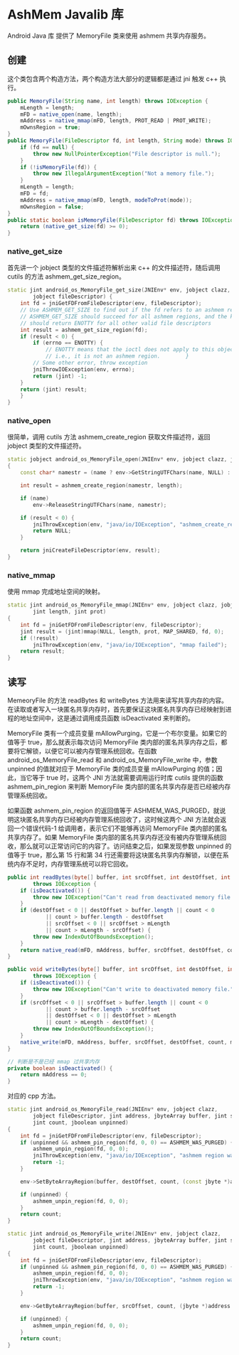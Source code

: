 # AshMem Javalib 库

Android Java 库 提供了 MemoryFile 类来使用 ashmem 共享内存服务。

## 创建

这个类包含两个构造方法，两个构造方法大部分的逻辑都是通过 jni 触发 c++ 执行。

```java
public MemoryFile(String name, int length) throws IOException {
    mLength = length;
    mFD = native_open(name, length);
    mAddress = native_mmap(mFD, length, PROT_READ | PROT_WRITE);
    mOwnsRegion = true;
}
public MemoryFile(FileDescriptor fd, int length, String mode) throws IOException {
    if (fd == null) {
        throw new NullPointerException("File descriptor is null.");
    }
    if (!isMemoryFile(fd)) {
        throw new IllegalArgumentException("Not a memory file.");
    }
    mLength = length;
    mFD = fd;
    mAddress = native_mmap(mFD, length, modeToProt(mode));
    mOwnsRegion = false;
}
public static boolean isMemoryFile(FileDescriptor fd) throws IOException {
    return (native_get_size(fd) >= 0);
}
```

### native_get_size

首先讲一个 jobject 类型的文件描述符解析出来 c++ 的文件描述符，随后调用 cutils 的方法 ashmem_get_size_region。

```cpp
static jint android_os_MemoryFile_get_size(JNIEnv* env, jobject clazz,
        jobject fileDescriptor) {
    int fd = jniGetFDFromFileDescriptor(env, fileDescriptor);
    // Use ASHMEM_GET_SIZE to find out if the fd refers to an ashmem region.
    // ASHMEM_GET_SIZE should succeed for all ashmem regions, and the kernel
    // should return ENOTTY for all other valid file descriptors
    int result = ashmem_get_size_region(fd);
    if (result < 0) {
        if (errno == ENOTTY) {
            // ENOTTY means that the ioctl does not apply to this object,
            // i.e., it is not an ashmem region.        }
        // Some other error, throw exception
        jniThrowIOException(env, errno);
        return (jint) -1;
    }
    return (jint) result;
    }
}
```

### native_open

很简单，调用 cutils 方法 ashmem_create_region 获取文件描述符，返回 jobject 类型的文件描述符。

```cpp
static jobject android_os_MemoryFile_open(JNIEnv* env, jobject clazz, jstring name, jint length)
{
    const char* namestr = (name ? env->GetStringUTFChars(name, NULL) : NULL);

    int result = ashmem_create_region(namestr, length);

    if (name)
        env->ReleaseStringUTFChars(name, namestr);

    if (result < 0) {
        jniThrowException(env, "java/io/IOException", "ashmem_create_region failed");
        return NULL;
    }

    return jniCreateFileDescriptor(env, result);
}
```

### native_mmap

使用 mmap 完成地址空间的映射。

```cpp
static jint android_os_MemoryFile_mmap(JNIEnv* env, jobject clazz, jobject fileDescriptor,
        jint length, jint prot)
{
    int fd = jniGetFDFromFileDescriptor(env, fileDescriptor);
    jint result = (jint)mmap(NULL, length, prot, MAP_SHARED, fd, 0);
    if (!result)
        jniThrowException(env, "java/io/IOException", "mmap failed");
    return result;
}
```

## 读写

MemeoryFile 的方法 readBytes 和 writeBytes 方法用来读写共享内存的内容。在读取或者写入一块匿名共享内存时，首先要保证这块匿名共享内存已经映射到进程的地址空间中，这是通过调用成员函数 isDeactivated 来判断的。

MemoryFile 类有一个成员变量 mAllowPurging，它是一个布尔变量。如果它的值等于 true，那么就表示每次访问 MemoryFile 类内部的匿名共享内存之后，都要将它解锁，以便它可以被内存管理系统回收。在函数 android_os_MemoryFile_read 和 android_os_MemoryFile_write 中，参数 unpinned 的值就对应于 MemoryFile 类的成员变量 mAllowPurging 的值；因此，当它等于 true 时，这两个 JNI 方法就需要调用运行时库 cutils 提供的函数 ashmem_pin_region 来判断 MemoryFile 类内部的匿名共享内存是否已经被内存管理系统回收。

如果函数 ashmem_pin_region 的返回值等于 ASHMEM_WAS_PURGED，就说明这块匿名共享内存已经被内存管理系统回收了，这时候这两个 JNI 方法就会返回一个错误代码-1 给调用者，表示它们不能够再访问 MemoryFile 类内部的匿名共享内存了。如果 MemoryFile 类内部的匿名共享内存还没有被内存管理系统回收，那么就可以正常访问它的内容了。访问结束之后，如果发现参数 unpinned 的值等于 true，那么第 15 行和第 34 行还需要将这块匿名共享内存解锁，以便在系统内存不足时，内存管理系统可以将它回收。

```java
public int readBytes(byte[] buffer, int srcOffset, int destOffset, int count) 
        throws IOException {
    if (isDeactivated()) {
        throw new IOException("Can't read from deactivated memory file.");
    }
    if (destOffset < 0 || destOffset > buffer.length || count < 0
            || count > buffer.length - destOffset
            || srcOffset < 0 || srcOffset > mLength
            || count > mLength - srcOffset) {
        throw new IndexOutOfBoundsException();
    }
    return native_read(mFD, mAddress, buffer, srcOffset, destOffset, count, mAllowPurging);
}

public void writeBytes(byte[] buffer, int srcOffset, int destOffset, int count)
        throws IOException {
    if (isDeactivated()) {
        throw new IOException("Can't write to deactivated memory file.");
    }
    if (srcOffset < 0 || srcOffset > buffer.length || count < 0
            || count > buffer.length - srcOffset
            || destOffset < 0 || destOffset > mLength
            || count > mLength - destOffset) {
        throw new IndexOutOfBoundsException();
    }
    native_write(mFD, mAddress, buffer, srcOffset, destOffset, count, mAllowPurging);
}

// 判断是不是已经 mmap 过共享内存
private boolean isDeactivated() {
    return mAddress == 0;
}
```

对应的 cpp 方法。

```cpp
static jint android_os_MemoryFile_read(JNIEnv* env, jobject clazz,
        jobject fileDescriptor, jint address, jbyteArray buffer, jint srcOffset, jint destOffset,
        jint count, jboolean unpinned)
{
    int fd = jniGetFDFromFileDescriptor(env, fileDescriptor);
    if (unpinned && ashmem_pin_region(fd, 0, 0) == ASHMEM_WAS_PURGED) {
        ashmem_unpin_region(fd, 0, 0);
        jniThrowException(env, "java/io/IOException", "ashmem region was purged");
        return -1;
    }

    env->SetByteArrayRegion(buffer, destOffset, count, (const jbyte *)address + srcOffset);

    if (unpinned) {
        ashmem_unpin_region(fd, 0, 0);
    }
    return count;
}

static jint android_os_MemoryFile_write(JNIEnv* env, jobject clazz,
        jobject fileDescriptor, jint address, jbyteArray buffer, jint srcOffset, jint destOffset,
        jint count, jboolean unpinned)
{
    int fd = jniGetFDFromFileDescriptor(env, fileDescriptor);
    if (unpinned && ashmem_pin_region(fd, 0, 0) == ASHMEM_WAS_PURGED) {
        ashmem_unpin_region(fd, 0, 0);
        jniThrowException(env, "java/io/IOException", "ashmem region was purged");
        return -1;
    }

    env->GetByteArrayRegion(buffer, srcOffset, count, (jbyte *)address + destOffset);

    if (unpinned) {
        ashmem_unpin_region(fd, 0, 0);
    }
    return count;
}
```

